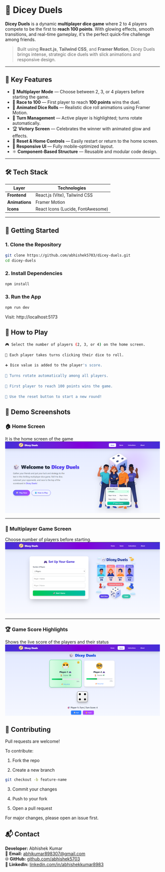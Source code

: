 # 🎲 **Dicey Duels**

**Dicey Duels** is a dynamic **multiplayer dice game** where 2 to 4 players compete to be the first to **reach 100 points**. With glowing effects, smooth transitions, and real-time gameplay, it's the perfect quick-fire challenge among friends.

> Built using **React.js**, **Tailwind CSS**, and **Framer Motion**, Dicey Duels brings intense, strategic dice duels with slick animations and responsive design.

---

## 🌟 **Key Features**

- 👥 **Multiplayer Mode** — Choose between 2, 3, or 4 players before starting the game.
- 🎯 **Race to 100** — First player to reach **100 points** wins the duel.
- 🎲 **Animated Dice Rolls** — Realistic dice roll animations using Framer Motion.
- 🧠 **Turn Management** — Active player is highlighted; turns rotate automatically.
- 🏆 **Victory Screen** — Celebrates the winner with animated glow and effects.
- 🔁 **Reset & Home Controls** — Easily restart or return to the home screen.
- 📱 **Responsive UI** — Fully mobile-optimized layout.
- ⚛️ **Component-Based Structure** — Reusable and modular code design.

---

## 🛠️ **Tech Stack**

| Layer        | Technologies                           |
|--------------|----------------------------------------|
| **Frontend** | React.js (Vite), Tailwind CSS          |
| **Animations** | Framer Motion                        |
| **Icons**    | React Icons (Lucide, FontAwesome)      |

---

## 🚀 **Getting Started**

###  1. Clone the Repository
```bash
git clone https://github.com/abhishek5703/dicey-duels.git
cd dicey-duels
```
### 2. Install Dependencies
```bash
npm install
```
### 3. Run the App
```bash
npm run dev
```
Visit: http://localhost:5173

## 🧪 How to Play
```bash
🎮 Select the number of players (2, 3, or 4) on the home screen.

🎲 Each player takes turns clicking their dice to roll.

➕ Dice value is added to the player's score.

🔁 Turns rotate automatically among all players.

🏁 First player to reach 100 points wins the game.

🔄 Use the reset button to start a new round!
```

## 📸 Demo Screenshots

### 🏠 Home Screen  
It is the home screen of the game 
![Homepage](./screenshots/homepage.png)

---

### 🧍 Multiplayer Game Screen  
Choose number of players before starting. 
![Gameplay](./screenshots/gameplay.png)

---

### 🏆 Game Score Highlights  
Shows the live score of the players and their status  
![Winner Screen](./screenshots/winner.png)


## 🤝 Contributing
Pull requests are welcome!

To contribute:

1. Fork the repo

2. Create a new branch
```bash
git checkout -b feature-name
```
3. Commit your changes

4. Push to your fork

5. Open a pull request
   
For major changes, please open an issue first.

## 📬 Contact  
**Developer:** Abhishek Kumar  
📧 **Email:** abhikumar898307@gmail.com  
🌐 **GitHub:** [github.com/abhishek5703](https://github.com/abhishek5703)  
💼 **LinkedIn:** [linkedin.com/in/abhishekkumar8983](https://linkedin.com/in/abhishekkumar8983)




